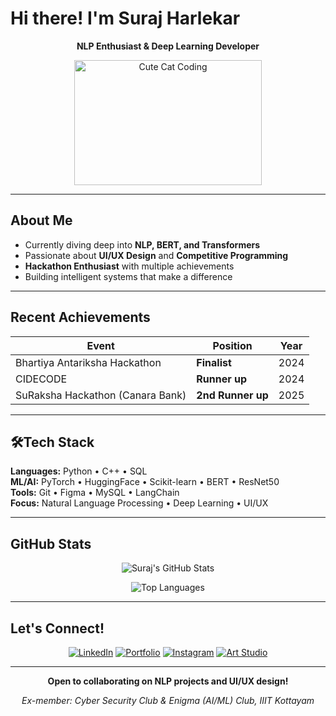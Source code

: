 # Hi there! I'm Suraj Harlekar

<div align="center">
  
**NLP Enthusiast & Deep Learning Developer**

<img src="https://media.giphy.com/media/JIX9t2j0ZTN9S/giphy.gif" width="300" height="200" alt="Cute Cat Coding"/>

</div>

---

## About Me

- Currently diving deep into **NLP, BERT, and Transformers**
- Passionate about **UI/UX Design** and **Competitive Programming**
- **Hackathon Enthusiast** with multiple achievements
- Building intelligent systems that make a difference

---

## Recent Achievements

| Event | Position | Year |
|-------|----------|------|
| Bhartiya Antariksha Hackathon | **Finalist** | 2024 |
| CIDECODE | **Runner up** | 2024 |
| SuRaksha Hackathon (Canara Bank) | **2nd Runner up** | 2025 |

---

## 🛠Tech Stack

**Languages:** Python • C++ • SQL  
**ML/AI:** PyTorch • HuggingFace • Scikit-learn • BERT • ResNet50  
**Tools:** Git • Figma • MySQL • LangChain  
**Focus:** Natural Language Processing • Deep Learning • UI/UX

---

## GitHub Stats

<div align="center">

![Suraj's GitHub Stats](https://github-readme-stats.vercel.app/api?username=sakigo9&show_icons=true&theme=vue&hide_border=true&count_private=true)

![Top Languages](https://github-readme-stats.vercel.app/api/top-langs/?username=sakigo9&layout=compact&theme=vue&hide_border=true)

</div>

---

## Let's Connect!

<p align="center">
<a href="https://www.linkedin.com/in/SurajHarlekar/"><img src="https://img.shields.io/badge/LinkedIn-0077B5?style=for-the-badge&logo=linkedin&logoColor=white" alt="LinkedIn"></a>
<a href="https://sakigo9.github.io/MyPortfolio/"><img src="https://img.shields.io/badge/Portfolio-FF5722?style=for-the-badge&logo=todoist&logoColor=white" alt="Portfolio"></a>
<a href="https://www.instagram.com/suraj.py/"><img src="https://img.shields.io/badge/Instagram-E4405F?style=for-the-badge&logo=instagram&logoColor=white" alt="Instagram"></a>
<a href="https://www.instagram.com/vortexinkstudios"><img src="https://img.shields.io/badge/Art_Studio-FFC0CB?style=for-the-badge&logo=adobe&logoColor=black" alt="Art Studio"></a>
</p>

---

<div align="center">

**Open to collaborating on NLP projects and UI/UX design!**

*Ex-member: Cyber Security Club & Enigma (AI/ML) Club, IIIT Kottayam*

</div>

